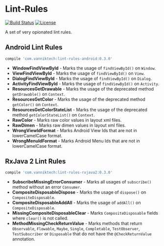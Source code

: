 Lint-Rules
==========

[![Build Status](https://travis-ci.org/vanniktech/lint-rules.svg?branch=master)](https://travis-ci.org/vanniktech/lint-rules?branch=master)
[![License](http://img.shields.io/:license-apache-blue.svg)](http://www.apache.org/licenses/LICENSE-2.0.html)

A set of very opionated lint rules.


## Android Lint Rules

```groovy
compile 'com.vanniktech:lint-rules-android:0.3.0'
```

- **WindowFindViewById** - Marks the usage of `findViewById()` on `Window`.
- **ViewFindViewById** - Marks the usage of `findViewById()` on `View`.
- **DialogFindViewById** - Marks the usage of `findViewById()` on `Dialog`.
- **ActivityFindViewById** - Marks the usage of `findViewById()` on `Activity`.
- **ResourcesGetDrawable** - Marks the usage of the deprecated method `getDrawable()` on `Context`.
- **ResourcesGetColor** - Marks the usage of the deprecated method `getColor()` on `Context`.
- **ResourcesGetColorStateList** - Marks the usage of the deprecated method `getColorStateList()` on `Context`.
- **RawColor** - Marks raw color values in layout xml files.
- **RawDimen** - Marks raw dimen values in layout xml files.
- **WrongViewIdFormat** - Marks Android View Ids that are not in lowerCamelCase format.
- **WrongMenuIdFormat** - Marks Android Menu Ids that are not in lowerCamelCase format.

## RxJava 2 Lint Rules

```groovy
compile 'com.vanniktech:lint-rules-rxjava2:0.3.0'
```

- **SubscribeMissingErrorConsumer** - Marks all usages of `subscribe()` method without an error `Consumer`.
- **CompositeDisposableDispose** - Marks the usage of `dispose()` on `CompositeDisposable`.
- **CompositeDisposableAddAll** - Marks the usage of `addAll()` on `CompositeDisposable`.
- **MissingCompositeDisposableClear** - Marks `CompositeDisposable` fields where `clear()` is not called.
- **MethodMissingCheckReturnValue** - Marks methods that return `Observable`, `Flowable`, `Maybe`, `Single`, `Completable`, `TestObserver`, `TestSubscriber` or `Disposable` that do not have the `@CheckReturnValue` annotation.